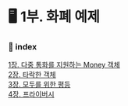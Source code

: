 # 🖥 1부. 화폐 예제

### 🔖 index

[1장. 다중 통화를 지원하는 Money 객체](https://github.com/jeongwon-iee/TDD/blob/master/summary/1%EB%B6%80.%20%ED%99%94%ED%8F%90%20%EC%98%88%EC%A0%9C/01%EC%9E%A5.%20%EB%8B%A4%EC%A4%91%20%ED%86%B5%ED%99%94%EB%A5%BC%20%EC%A7%80%EC%9B%90%ED%95%98%EB%8A%94%20Money%20%EA%B0%9D%EC%B2%B4.md)  
[2장. 타락한 객체](https://github.com/jeongwon-iee/TDD/blob/master/summary/1%EB%B6%80.%20%ED%99%94%ED%8F%90%20%EC%98%88%EC%A0%9C/02%EC%9E%A5.%20%ED%83%80%EB%9D%BD%ED%95%9C%20%EA%B0%9D%EC%B2%B4.md)  
[3장. 모두를 위한 평등](https://github.com/jeongwon-iee/TDD/blob/master/summary/1%EB%B6%80.%20%ED%99%94%ED%8F%90%20%EC%98%88%EC%A0%9C/03%EC%9E%A5.%20%EB%AA%A8%EB%91%90%EB%A5%BC%20%EC%9C%84%ED%95%9C%20%ED%8F%89%EB%93%B1.md)  
[4장. 프라이버시](https://github.com/jeongwon-iee/TDD/blob/master/summary/1%EB%B6%80.%20%ED%99%94%ED%8F%90%20%EC%98%88%EC%A0%9C/4%EC%9E%A5.%20%ED%94%84%EB%9D%BC%EC%9D%B4%EB%B2%84%EC%8B%9C.md)  
